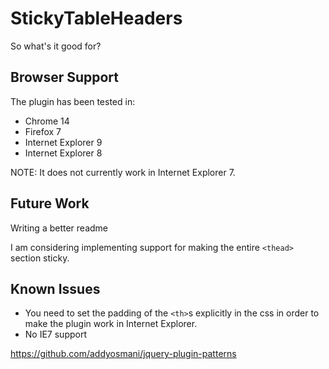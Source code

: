 StickyTableHeaders
==================
So what's it good for?


Browser Support
---------------
The plugin has been tested in:
-   Chrome 14
-   Firefox 7
-   Internet Explorer 9
-   Internet Explorer 8

NOTE: It does not currently work in Internet Explorer 7.


Future Work
-----------
Writing a better readme

I am considering implementing support for making the entire `<thead>` section sticky.


Known Issues
------------
-   You need to set the padding of the `<th>`s explicitly in the css in order to make the plugin work in Internet Explorer.
-   No IE7 support


 https://github.com/addyosmani/jquery-plugin-patterns
